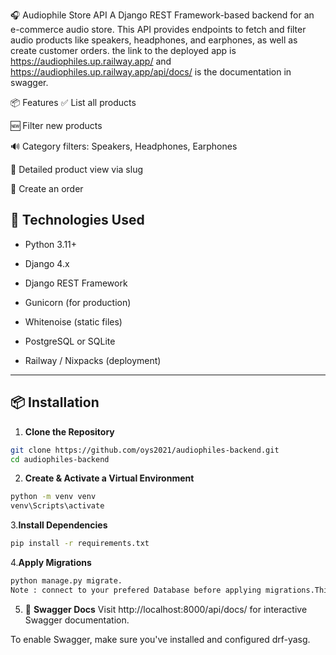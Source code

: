 🎧 Audiophile Store API
A Django REST Framework-based backend for an e-commerce audio store. This API provides endpoints to fetch and filter audio products like speakers, headphones, and earphones, as well as create customer orders. the link to the deployed app is https://audiophiles.up.railway.app/ and https://audiophiles.up.railway.app/api/docs/ is the documentation in swagger.

📦 Features
✅ List all products

🆕 Filter new products 

🔊 Category filters: Speakers, Headphones, Earphones

📄 Detailed product view via slug

🛒 Create an order


## 🚀 Technologies Used
- Python 3.11+

- Django 4.x

- Django REST Framework

- Gunicorn (for production)

- Whitenoise (static files)

- PostgreSQL or SQLite

- Railway / Nixpacks (deployment)

---


## 📦 Installation

1. **Clone the Repository**

```bash
git clone https://github.com/oys2021/audiophiles-backend.git
cd audiophiles-backend
```

2. **Create & Activate a Virtual Environment**

```bash
python -m venv venv
venv\Scripts\activate
```


3.**Install Dependencies**
```bash
pip install -r requirements.txt
```

4.**Apply Migrations**
```bash
python manage.py migrate.
Note : connect to your prefered Database before applying migrations.This current code uses Postgresql
```

5. 📘 **Swagger Docs**
Visit http://localhost:8000/api/docs/ for interactive Swagger documentation.

To enable Swagger, make sure you've installed and configured drf-yasg.